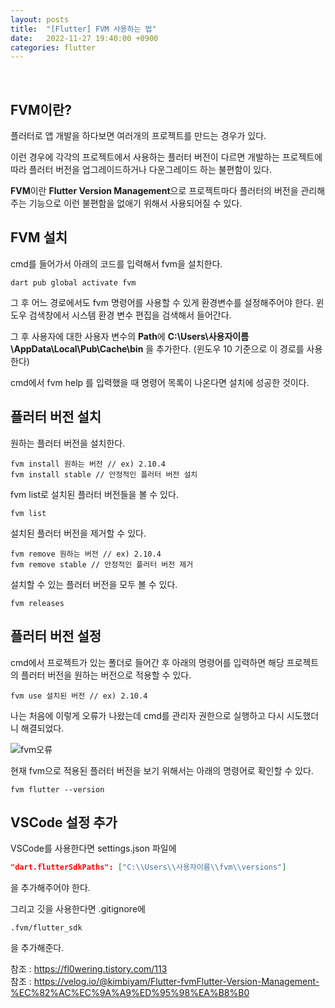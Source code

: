 ```yaml
---
layout: posts
title:  "[Flutter] FVM 사용하는 법"
date:   2022-11-27 19:40:00 +0900
categories: flutter
---
```

<br>

## FVM이란?

플러터로 앱 개발을 하다보면 여러개의 프로젝트를 만드는 경우가 있다.

이런 경우에 각각의 프로젝트에서 사용하는 플러터 버전이 다르면 개발하는 프로젝트에 따라 플러터 버전을 업그레이드하거나 다운그레이드 하는 불편함이 있다.

**FVM**이란 **Flutter Version Management**으로 프로젝트마다 플러터의 버전을 관리해주는 기능으로 이런 불편함을 없애기 위해서 사용되어질 수 있다.

## FVM 설치

cmd를 들어가서 아래의 코드를 입력해서 fvm을 설치한다.

```
dart pub global activate fvm
```

그 후 어느 경로에서도 fvm 명령어를 사용할 수 있게 환경변수를 설정해주어야 한다.
윈도우 검색창에서 시스템 환경 변수 편집을 검색해서 들어간다.

그 후 사용자에 대한 사용자 변수의 **Path**에 
**C:\Users\사용자이름\AppData\Local\Pub\Cache\bin** 을 추가한다.
(윈도우 10 기준으로 이 경로를 사용한다)

cmd에서 fvm help 를 입력했을 때 명령어 목록이 나온다면 설치에 성공한 것이다.

## 플러터 버전 설치

원하는 플러터 버전을 설치한다.
```
fvm install 원하는 버전 // ex) 2.10.4
fvm install stable // 안정적인 플러터 버전 설치
```

fvm list로 설치된 플러터 버전들을 볼 수 있다.
```
fvm list
```

설치된 플러터 버전을 제거할 수 있다.
```
fvm remove 원하는 버전 // ex) 2.10.4
fvm remove stable // 안정적인 플러터 버전 제거
```

설치할 수 있는 플러터 버전을 모두 볼 수 있다.
```
fvm releases
```

## 플러터 버전 설정

cmd에서 프로젝트가 있는 폴더로 들어간 후 아래의 명령어를 입력하면 해당 프로젝트의 플러터 버전을 원하는 버전으로 적용할 수 있다.

```
fvm use 설치된 버전 // ex) 2.10.4
```

나는 처음에 이렇게 오류가 나왔는데 cmd를 관리자 권한으로 실행하고 다시 시도했더니 해결되었다.

![fvm오류](https://user-images.githubusercontent.com/77378301/204123348-2fdbf13d-c469-4930-b221-0ad4a0086083.png)

현재 fvm으로 적용된 플러터 버전을 보기 위해서는 아래의 명령어로 확인할 수 있다.

```
fvm flutter --version
```

## VSCode 설정 추가

VSCode를 사용한다면 settings.json 파일에
```json
"dart.flutterSdkPaths": ["C:\\Users\\사용자이름\\fvm\\versions"]
```
을 추가해주어야 한다.

그리고 깃을 사용한다면 .gitignore에
```
.fvm/flutter_sdk
```
을 추가해준다.

참조 : <https://fl0wering.tistory.com/113><br>
참조 : <https://velog.io/@kimbiyam/Flutter-fvmFlutter-Version-Management-%EC%82%AC%EC%9A%A9%ED%95%98%EA%B8%B0>